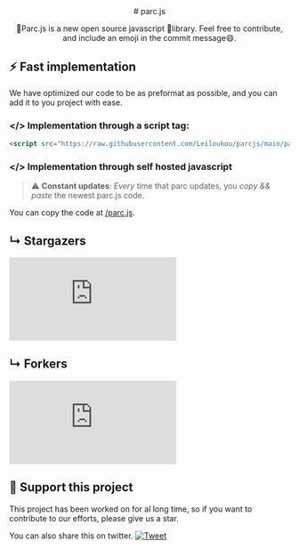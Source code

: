 <div style="text-align: center;"> 
# parc.js 
 
🚗Parc.js is a new open source javascript 📖library. Feel free to contribute, and include an emoji in the commit message😄. 
 
</div> 
 
## :zap:  Fast implementation 
 
We have optimized our code to be as preformat as possible, 
and you can add it to you project with ease. 

### &lt;/> Implementation through a script tag:
 
```html
<script src="https://raw.githubusercontent.com/Leiloukou/parcjs/main/parc.js" type="text/javascript" async></script>
``` 
 
### &lt;/> Implementation through self hosted javascript 
 
 > :warning: **Constant updates**: _Every_ time that parc updates, you _*copy && paste*_ the newest parc.js code. 
 
You can copy the code at [/parc.js](https://github.com/VoltVault/parc.js/blob/pre-release/parc.js). 
 
## &#8627; Stargazers 
 
[![Stargazers repo roster for @VoltVault/parc.js](https://reporoster.com/stars/VoltVault/parc.js)](https://github.com/VoltVault/parc.js/stargazers) 
 
## &#8627; Forkers 
[![Forkers repo roster for @VoltVault/parc.js](https://reporoster.com/forks/dark/VoltVault/parc.js)](https://github.com/VoltVault/parc.js/network/members) 
 
## :clap:  Support this project 
 
This project has been worked on for al long time, so if you want to contribute to our efforts, please give us a star. 
 
You can also share this on twitter. 
[![Tweet](https://img.shields.io/twitter/url/http/shields.io.svg?style=social)](https://twitter.com/intent/tweet?text=Ckeck%20out%20this%20new%20javascript%20library%20called%20parc%20js&url=https://github.com/VoltVault/parc.js&via=parc&hashtags=leiloukou,javascript,react,vue,developers) 
 
